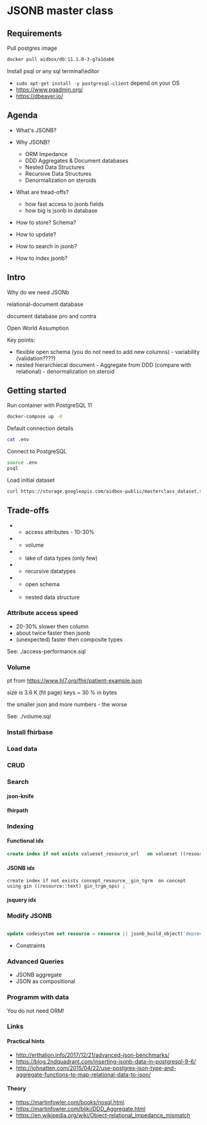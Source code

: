 # JSONB master class

## Requirements 

Pull postgres image

``` bash
docker pull aidbox/db:11.1.0-3-g7a1dab6
```

Install psql or any sql terminal\editor

- ```sudo apt-get install -y postgresql-client``` depend on your OS
- https://www.pgadmin.org/
- https://dbeaver.io/


## Agenda

* What's JSONB?

* Why JSONB?
  * ORM Impedance
  * DDD Aggregates & Document databases
  * Nested Data Structures
  * Recursive Data Structures 
  * Denormalization on steroids 

* What are tread-offs?
  * how fast access to jsonb fields
  * how big is jsonb in database
* How to store? Schema?
* How to update?
* How to search in jsonb?
* How to index jsonb?


## Intro

Why do we need JSONb

relational-document database

document database pro and contra

Open World Assumption

Key points:

* flexible open schema (you do not need to add new columns) - variability (validation????)
* nested hierarchiecal document - Aggregate from DDD (compare with relational) - denormalization on steroid


## Getting started

Run container with PostgreSQL 11

```bash
docker-compose up -d
```

Default connection details

```bash
cat .env
```

Connect to PostgreSQL

```bash
source .env
psql
```

Load initial dataset

```bash
curl https://storage.googleapis.com/aidbox-public/masterclass_dataset.sql.tar.gz | gunzip | psql
```

## Trade-offs

* - access attributes - 10-30%
* - volume
* - lake of data types (only few)

* + recursive datatypes
* + open schema 
* + nested data structure


### Attribute access speed

* 20-30% slower then column
* about twice faster then jsonb
* (unexpected) faster then composite types

See: ./access-performance.sql

### Volume

pt from https://www.hl7.org/fhir/patient-example.json

size is 3.6 K (fit page)
keys ~ 30 % in bytes

the smaller json and more numbers - the worse

See: ./volume.sql


### Install fhirbase


### Load data


### CRUD

### Search

#### json-knife

#### fhirpath



### Indexing

#### Functional idx

``` sql
create index if not exists valueset_resource_url   on valueset ((resource#>>'{url}')) ;
```

#### JSONB idx

```
create index if not exists concept_resource__gin_tgrm  on concept using gin ((resource::text) gin_trgm_ops) ;
```

#### jsquery idx


### Modify JSONB

``` sql

update codesystem set resource = resource || jsonb_build_object('deprecated', true) where resource->>'module' = 'fhir-3.3.0';

```

* Constraints

### Advanced Queries


* JSONB aggregate
* JSON as compositional


### Programm with data

You do not need ORM!



### Links

####  Practical hints

* http://erthalion.info/2017/12/21/advanced-json-benchmarks/
* https://blog.2ndquadrant.com/inserting-jsonb-data-in-postgresql-9-6/
* http://johnatten.com/2015/04/22/use-postgres-json-type-and-aggregate-functions-to-map-relational-data-to-json/

#### Theory

* https://martinfowler.com/books/nosql.html
* https://martinfowler.com/bliki/DDD_Aggregate.html
* https://en.wikipedia.org/wiki/Object-relational_impedance_mismatch

